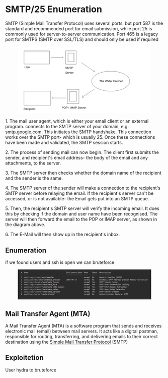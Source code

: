 # SMTP/25 Enumeration

SMTP (Simple Mail Transfer Protocol) uses several ports, but port 587 is the standard and recommended port for email submission, while port 25 is commonly used for server-to-server communication. Port 465 is a legacy port for SMTPS (SMTP over SSL/TLS) and should only be used if required

<figure><img src="../../../../../.gitbook/assets/untitled.png" alt=""><figcaption></figcaption></figure>

1\. The mail user agent, which is either your email client or an external program. connects to the SMTP server of your domain, e.g. smtp.google.com. This initiates the SMTP handshake. This connection works over the SMTP port- which is usually 25. Once these connections have been made and validated, the SMTP session starts.

2\. The process of sending mail can now begin. The client first submits the sender, and recipient's email address- the body of the email and any attachments, to the server.

3\. The SMTP server then checks whether the domain name of the recipient and the sender is the same.

4\. The SMTP server of the sender will make a connection to the recipient's SMTP server before relaying the email. If the recipient's server can't be accessed, or is not available- the Email gets put into an SMTP queue.

5\. Then, the recipient's SMTP server will verify the incoming email. It does this by checking if the domain and user name have been recognised. The server will then forward the email to the POP or IMAP server, as shown in the diagram above.

6\. The E-Mail will then show up in the recipient's inbox.

## Enumeration

if we found users and ssh is open we can bruteforce

<figure><img src="../../../../../.gitbook/assets/image (3) (1) (1) (1) (1).png" alt=""><figcaption></figcaption></figure>

## Mail Transfer Agent (MTA)

A Mail Transfer Agent (MTA) is a software program that sends and receives electronic mail (email) between mail servers. It acts like a digital postman, responsible for routing, transferring, and delivering emails to their correct destination using the [Simple Mail Transfer Protocol](https://www.google.com/search?client=firefox-b-d\&q=Simple+Mail+Transfer+Protocol\&mstk=AUtExfAC8n1ltWg4JF0-1T7RPBYMVFOJvDzN5FoMUC1giF7SSiemMI4JfsmtRYDZezoejmXrPAPHevbtGxYrBbgpWIwcB3fbzy88mEaz95VuTPyPpnJIWIG_dmK3hGWYjfb4_F_STu0Paz8HxilJFp7KfxFkYdrNEURaV9AGhZfxQc5oavtX6Fn9qvsKl1z42M5jj8Qee5294Rj9s73h0XrSbl1n3w\&csui=3\&ved=2ahUKEwje8uL7qK6QAxWpBNsEHRNREKkQgK4QegQIARAE) (SMTP)

## Exploitetion

User hydra to bruteforce
